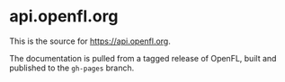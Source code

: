 api.openfl.org
==============

This is the source for https://api.openfl.org.

The documentation is pulled from a tagged release of OpenFL, built and published to the `gh-pages` branch.